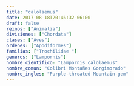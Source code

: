 ```yaml
---
title: "calolaemus"
date: 2017-08-18T20:46:32-06:00
draft: false
reinos: ["Animalia"]
divisiones: ["Chordata"]
clases: ["Aves"]
ordenes: ["Apodiformes"]
familias: ["Trochilidae "]
generos: ["Lampornis"]
nombre_cientifico: "Lampornis calolaemus"
nombre_comun: "Colibrí Montañes Gorgimorado"
nombre_ingles: "Purple-throated Mountain-gem"
---
```

